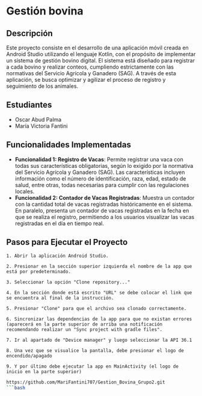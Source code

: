 # Gestión bovina

## Descripción
Este proyecto consiste en el desarrollo de una aplicación móvil creada en Android Studio utilizando el lenguaje Kotlin, con el propósito de implementar un sistema de gestión bovino digital. El sistema está diseñado para registrar a cada bovino y realizar conteos, cumpliendo estrictamente con las normativas del Servicio Agrícola y Ganadero (SAG). 
A través de esta aplicación, se busca optimizar y agilizar el proceso de registro y seguimiento de los animales.

## Estudiantes
- Oscar Abud Palma
- María Victoria Fantini

## Funcionalidades Implementadas
- **Funcionalidad 1: Registro de Vacas**: Permite registrar una vaca con todas sus características obligatorias, según lo exigido por la normativa del Servicio Agrícola y Ganadero (SAG). Las características incluyen información como el número de identificación, raza, edad, estado de salud, entre otras, todas necesarias para cumplir con las regulaciones locales. 
- **Funcionalidad 2: Contador de Vacas Registradas**: Muestra un contador con la cantidad total de vacas registradas históricamente en el sistema. En paralelo, presenta un contador de vacas registradas en la fecha en que se realiza el registro, permitiendo a los usuarios visualizar las vacas registradas en el día en tiempo real.


## Pasos para Ejecutar el Proyecto
  
    1. Abrir la aplicación Android Studio.
   
    2. Presionar en la sección superior izquierda el nombre de la app que está por predeterminado.
   
    3. Seleccionar la opción "Clone repository..."
   
    4. En la sección donde está escrito "URL" se debe colocar el link que se encuentra al final de la instrucción.

    5. Presionar "Clone" para que el archivo sea clonado correctamente.
    
    6. Sincronizar las dependencias de la app para que no existan errores (aparecerá en la parte superior de arriba una notificación recomendando realizar un "Sync project with gradle files".

    7. Ir al apartado de "Device manager" y luego seleccionar la API 36.1

    8. Una vez que se visualice la pantalla, debe presionar el logo de encendido/apagado

    9. Y por último debe ejecutar la app en MainActivity (el logo de inicio en la parte superior)
   
   ```bash
   https://github.com/MariFantini707/Gestion_Bovina_Grupo2.git
   ```bash
  
